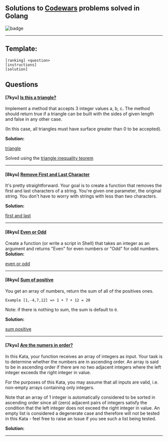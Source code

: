 ## Solutions to [Codewars](https://www.codewars.com/) problems solved in Golang

![badge](https://www.codewars.com/users/edsoncelio/badges/large)

---

## Template:

```
[ranking] <question> 
[instructions]
[solution]
```

## Questions

#### [**7kyu**] [Is this a triangle?](https://www.codewars.com/kata/56606694ec01347ce800001b/train/go)

Implement a method that accepts 3 integer values a, b, c. The method should return true if a triangle can be built with the sides of given length and false in any other case.

(In this case, all triangles must have surface greater than 0 to be accepted).

**Solution:**

[triangle](solutions/triangle.go)

Solved using the [triangle inequality teorem](http://www.mathwarehouse.com/geometry/triangles/triangle-inequality-theorem-rule-explained.php)

---

#### [**8kyu**] [Remove First and Last Character](https://www.codewars.com/kata/56bc28ad5bdaeb48760009b0/train/go)

It's pretty straightforward. Your goal is to create a function that removes the first and last characters of a string. You're given one parameter, the original string. You don't have to worry with strings with less than two characters.

**Solution:**

[first and last](solutions/first_and_last.go)

---

#### [**8kyu**] [Even or Odd](https://www.codewars.com/kata/even-or-odd/train/go)

Create a function (or write a script in Shell) that takes an integer as an argument and returns "Even" for even numbers or "Odd" for odd numbers.
**Solution:**

[even or odd](solutions/even_odd.go)

---

#### [8kyu] [Sum of positive](https://www.codewars.com/kata/sum-of-positive/train/go)

You get an array of numbers, return the sum of all of the positives ones.

`Example [1,-4,7,12] => 1 + 7 + 12 = 20`

Note: if there is nothing to sum, the sum is default to `0`.

**Solution:**

[sum positive](solutions/sum_positive.go)

---

#### [7kyu] [Are the numers in order?](https://www.codewars.com/kata/are-the-numbers-in-order/train/go)

In this Kata, your function receives an array of integers as input. Your task is to determine whether the numbers are in ascending order. An array is said to be in ascending order if there are no two adjacent integers where the left integer exceeds the right integer in value.

For the purposes of this Kata, you may assume that all inputs are valid, i.e. non-empty arrays containing only integers.

Note that an array of 1 integer is automatically considered to be sorted in ascending order since all (zero) adjacent pairs of integers satisfy the condition that the left integer does not exceed the right integer in value. An empty list is considered a degenerate case and therefore will not be tested in this Kata - feel free to raise an Issue if you see such a list being tested.

**Solution:**

--- 



